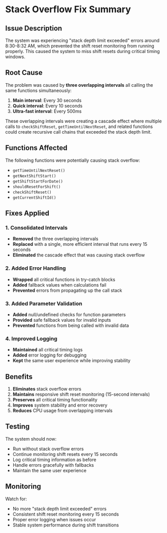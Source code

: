 # Stack Overflow Fix Summary

## Issue Description
The system was experiencing "stack depth limit exceeded" errors around 8:30-8:32 AM, which prevented the shift reset monitoring from running properly. This caused the system to miss shift resets during critical timing windows.

## Root Cause
The problem was caused by **three overlapping intervals** all calling the same functions simultaneously:

1. **Main interval**: Every 30 seconds
2. **Quick interval**: Every 10 seconds  
3. **Ultra-fast interval**: Every 500ms

These overlapping intervals were creating a cascade effect where multiple calls to `checkShiftReset`, `getTimeUntilNextReset`, and related functions could create recursive call chains that exceeded the stack depth limit.

## Functions Affected
The following functions were potentially causing stack overflow:
- `getTimeUntilNextReset()`
- `getNextShiftStart()`
- `getShiftStartForDate()`
- `shouldResetForShift()`
- `checkShiftReset()`
- `getCurrentShiftId()`

## Fixes Applied

### 1. Consolidated Intervals
- **Removed** the three overlapping intervals
- **Replaced** with a single, more efficient interval that runs every 15 seconds
- **Eliminated** the cascade effect that was causing stack overflow

### 2. Added Error Handling
- **Wrapped** all critical functions in try-catch blocks
- **Added** fallback values when calculations fail
- **Prevented** errors from propagating up the call stack

### 3. Added Parameter Validation
- **Added** null/undefined checks for function parameters
- **Provided** safe fallback values for invalid inputs
- **Prevented** functions from being called with invalid data

### 4. Improved Logging
- **Maintained** all critical timing logs
- **Added** error logging for debugging
- **Kept** the same user experience while improving stability

## Benefits
1. **Eliminates** stack overflow errors
2. **Maintains** responsive shift reset monitoring (15-second intervals)
3. **Preserves** all critical timing functionality
4. **Improves** system stability and error recovery
5. **Reduces** CPU usage from overlapping intervals

## Testing
The system should now:
- Run without stack overflow errors
- Continue monitoring shift resets every 15 seconds
- Log critical timing information as before
- Handle errors gracefully with fallbacks
- Maintain the same user experience

## Monitoring
Watch for:
- No more "stack depth limit exceeded" errors
- Consistent shift reset monitoring every 15 seconds
- Proper error logging when issues occur
- Stable system performance during shift transitions
